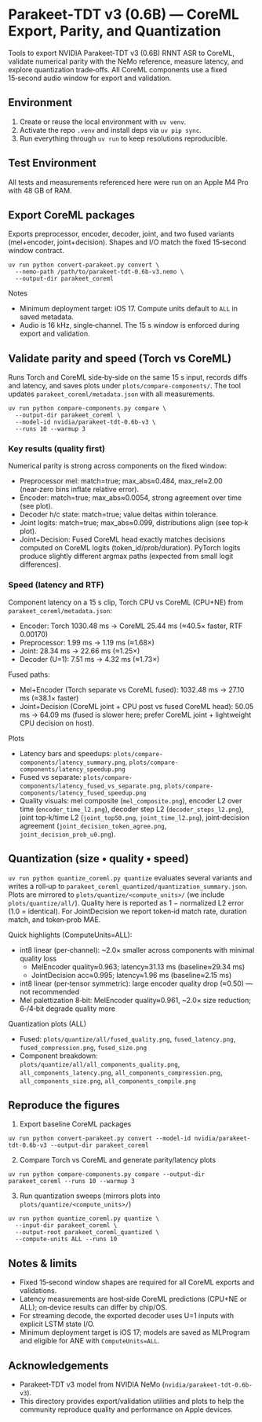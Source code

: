 # Parakeet‑TDT v3 (0.6B) — CoreML Export, Parity, and Quantization

Tools to export NVIDIA Parakeet‑TDT v3 (0.6B) RNNT ASR to CoreML, validate numerical parity with the NeMo reference, measure latency, and explore quantization trade‑offs. All CoreML components use a fixed 15‑second audio window for export and validation.

## Environment

1. Create or reuse the local environment with `uv venv`.
2. Activate the repo `.venv` and install deps via `uv pip sync`.
3. Run everything through `uv run` to keep resolutions reproducible.

## Test Environment

All tests and measurements referenced here were run on an Apple M4 Pro with 48 GB of RAM.

## Export CoreML packages

Exports preprocessor, encoder, decoder, joint, and two fused variants (mel+encoder, joint+decision). Shapes and I/O match the fixed 15‑second window contract.

```
uv run python convert-parakeet.py convert \
  --nemo-path /path/to/parakeet-tdt-0.6b-v3.nemo \
  --output-dir parakeet_coreml
```

Notes
- Minimum deployment target: iOS 17. Compute units default to `ALL` in saved metadata.
- Audio is 16 kHz, single‑channel. The 15 s window is enforced during export and validation.

## Validate parity and speed (Torch vs CoreML)

Runs Torch and CoreML side‑by‑side on the same 15 s input, records diffs and latency, and saves plots under `plots/compare-components/`. The tool updates `parakeet_coreml/metadata.json` with all measurements.

```
uv run python compare-components.py compare \
  --output-dir parakeet_coreml \
  --model-id nvidia/parakeet-tdt-0.6b-v3 \
  --runs 10 --warmup 3
```

### Key results (quality first)

Numerical parity is strong across components on the fixed window:
- Preprocessor mel: match=true; max_abs≈0.484, max_rel≈2.00 (near‑zero bins inflate relative error).
- Encoder: match=true; max_abs≈0.0054, strong agreement over time (see plot).
- Decoder h/c state: match=true; value deltas within tolerance.
- Joint logits: match=true; max_abs≈0.099, distributions align (see top‑k plot).
- Joint+Decision: Fused CoreML head exactly matches decisions computed on CoreML logits (token_id/prob/duration). PyTorch logits produce slightly different argmax paths (expected from small logit differences).

### Speed (latency and RTF)

Component latency on a 15 s clip, Torch CPU vs CoreML (CPU+NE) from `parakeet_coreml/metadata.json`:
- Encoder: Torch 1030.48 ms → CoreML 25.44 ms (≈40.5× faster, RTF 0.00170)
- Preprocessor: 1.99 ms → 1.19 ms (≈1.68×)
- Joint: 28.34 ms → 22.66 ms (≈1.25×)
- Decoder (U=1): 7.51 ms → 4.32 ms (≈1.73×)

Fused paths:
- Mel+Encoder (Torch separate vs CoreML fused): 1032.48 ms → 27.10 ms (≈38.1× faster)
- Joint+Decision (CoreML joint + CPU post vs fused CoreML head): 50.05 ms → 64.09 ms (fused is slower here; prefer CoreML joint + lightweight CPU decision on host).

Plots
- Latency bars and speedups: `plots/compare-components/latency_summary.png`, `plots/compare-components/latency_speedup.png`
- Fused vs separate: `plots/compare-components/latency_fused_vs_separate.png`, `plots/compare-components/latency_fused_speedup.png`
- Quality visuals: mel composite (`mel_composite.png`), encoder L2 over time (`encoder_time_l2.png`), decoder step L2 (`decoder_steps_l2.png`), joint top‑k/time L2 (`joint_top50.png`, `joint_time_l2.png`), joint‑decision agreement (`joint_decision_token_agree.png`, `joint_decision_prob_u0.png`).

## Quantization (size • quality • speed)

`uv run python quantize_coreml.py quantize` evaluates several variants and writes a roll‑up to `parakeet_coreml_quantized/quantization_summary.json`. Plots are mirrored to `plots/quantize/<compute_units>/` (we include `plots/quantize/all/`). Quality here is reported as 1 − normalized L2 error (1.0 = identical). For JointDecision we report token‑id match rate, duration match, and token‑prob MAE.

Quick highlights (ComputeUnits=ALL):
- int8 linear (per‑channel): ~2.0× smaller across components with minimal quality loss
  - MelEncoder quality≈0.963; latency≈31.13 ms (baseline≈29.34 ms)
  - JointDecision acc≈0.995; latency≈1.96 ms (baseline≈2.15 ms)
- int8 linear (per‑tensor symmetric): large encoder quality drop (≈0.50) — not recommended
- Mel palettization 8‑bit: MelEncoder quality≈0.961, ~2.0× size reduction; 6‑/4‑bit degrade quality more

Quantization plots (ALL)
- Fused: `plots/quantize/all/fused_quality.png`, `fused_latency.png`, `fused_compression.png`, `fused_size.png`
- Component breakdown: `plots/quantize/all/all_components_quality.png`, `all_components_latency.png`, `all_components_compression.png`, `all_components_size.png`, `all_components_compile.png`

## Reproduce the figures

1) Export baseline CoreML packages
```
uv run python convert-parakeet.py convert --model-id nvidia/parakeet-tdt-0.6b-v3 --output-dir parakeet_coreml
```

2) Compare Torch vs CoreML and generate parity/latency plots
```
uv run python compare-components.py compare --output-dir parakeet_coreml --runs 10 --warmup 3
```

3) Run quantization sweeps (mirrors plots into `plots/quantize/<compute_units>/`)
```
uv run python quantize_coreml.py quantize \
  --input-dir parakeet_coreml \
  --output-root parakeet_coreml_quantized \
  --compute-units ALL --runs 10
```

## Notes & limits

- Fixed 15‑second window shapes are required for all CoreML exports and validations.
- Latency measurements are host‑side CoreML predictions (CPU+NE or ALL); on‑device results can differ by chip/OS.
- For streaming decode, the exported decoder uses U=1 inputs with explicit LSTM state I/O.
- Minimum deployment target is iOS 17; models are saved as MLProgram and eligible for ANE with `ComputeUnits=ALL`.

## Acknowledgements

- Parakeet‑TDT v3 model from NVIDIA NeMo (`nvidia/parakeet-tdt-0.6b-v3`).
- This directory provides export/validation utilities and plots to help the community reproduce quality and performance on Apple devices.
